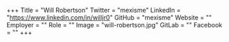 +++
Title = "Will Robertson"
Twitter = "mexisme"
LinkedIn = "https://www.linkedin.com/in/willjr0"
GitHub = "mexisme"
Website = ""
Employer = ""
Role = ""
Image = "will-robertson.jpg"
GitLab = ""
Facebook = ""
+++
